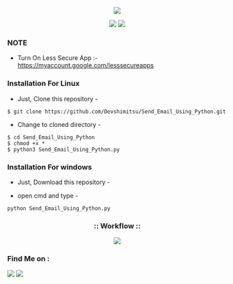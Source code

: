 <!-- Devshimitsu -->

<p align="center">
  <img src="https://i.ibb.co/qJk06vk/dev.png">
</p>


<p align="center">
  <img src="https://img.shields.io/badge/Author-Devshimitsu-cyan?style=flat-square">
  <img src="https://img.shields.io/badge/Written%20In-Python-cyan?style=flat-square">
</p>

<p align="center"></p>

### NOTE
- Turn On Less Secure App :- https://myaccount.google.com/lesssecureapps 

### Installation For Linux

- Just, Clone this repository -
```
$ git clone https://github.com/Devshimitsu/Send_Email_Using_Python.git
```

- Change to cloned directory  -
```
$ cd Send_Email_Using_Python
$ chmod +x *
$ python3 Send_Email_Using_Python.py 
```


### Installation For windows

- Just, Download this repository -

- open cmd and type -
```
python Send_Email_Using_Python.py
```


<h3 align="center">
:: Workflow ::
</h3>
<p align="center">
<img src="https://i.imgur.com/iWFKT00.png"/>
</p>




### Find Me on :
<p align="left">
  <a href="https://github.com/Devshimitsu" target="_blank"><img src="https://img.shields.io/badge/Github-Devshimitsu-green?style=for-the-badge&logo=github"></a>
  <a href="https://www.instagram.com/devshimitsu" target="_blank"><img src="https://img.shields.io/badge/IG-%40devshimitsu-red?style=for-the-badge&logo=instagram"></a>
  
</p>
